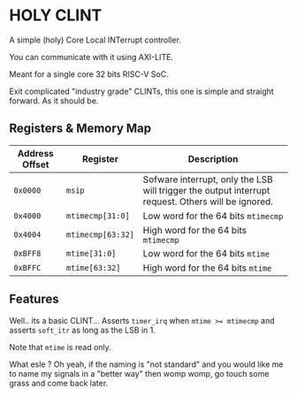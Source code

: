 # HOLY CLINT

A simple (holy) Core Local INTerrupt controller.

You can communicate with it using AXI-LITE.

Meant for a single core 32 bits RISC-V SoC.

Exit complicated "industry grade" CLINTs, this one is simple and straight forward. As it should be.

## Registers & Memory Map

| Address Offset | Register                  | Description                                                                            |
| -------------- | ------------------------- | -------------------------------------------------------------------------------------- |
| `0x0000`       | `msip`  | Sofware interrupt, only the LSB will trigger the output interrupt request. Others will be ignored.|
| `0x4000`       | `mtimecmp[31:0]`  | Low word for the 64 bits `mtimecmp` |
| `0x4004`       | `mtimecmp[63:32]`  | High word for the 64 bits `mtimecmp` |
| `0xBFF8`       | `mtime[31:0]`  | Low word for the 64 bits `mtime` |
| `0xBFFC`       | `mtime[63:32]`  | High word for the 64 bits `mtime` |

## Features

Well.. its a basic CLINT... Asserts `timer_irq` when `mtime >= mtimecmp` and asserts `soft_itr` as long as the LSB in 1.

Note that `mtime` is read only.

What esle ? Oh yeah, if the naming is "not standard" and you would like me to name my signals in a "better way" then womp womp, go touch some grass and come back later.
